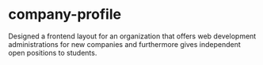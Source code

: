 # company-profile
Designed a frontend layout for an organization that offers web development administrations for new companies and furthermore gives independent open positions to students.
